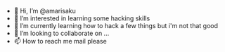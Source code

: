 - 👋 Hi, I’m @amarisaku
- 👀 I’m interested in learning some hacking skills
- 🌱 I’m currently learning how to hack a few things but i'm not that good
- 💞️ I’m looking to collaborate on ...
- 📫 How to reach me mail please

<!---
amarisaku/amarisaku is a ✨ special ✨ repository because its `README.md` (this file) appears on your GitHub profile.
You can click the Preview link to take a look at your changes.
--->
